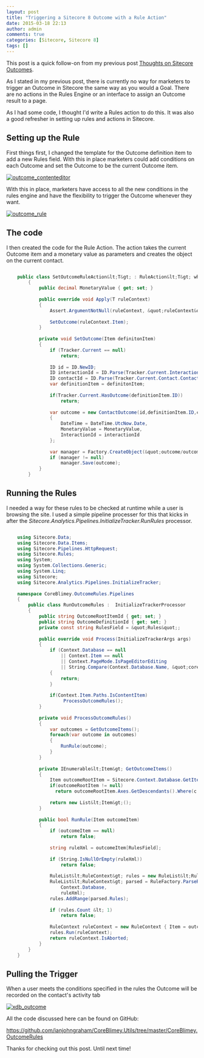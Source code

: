 ```yaml
---
layout: post
title: "Triggering a Sitecore 8 Outcome with a Rule Action"
date: 2015-03-18 22:13
author: admin
comments: true
categories: [Sitecore, Sitecore 8]
tags: []
---
```

<span class="dropcap">T</span>his post is a quick follow-on from my previous post <a href="http://coreblimey.azurewebsites.net/sitecore-8-outcomes/" title="Thoughts on Sitecore 8 Outcomes" target="_new">Thoughts on Sitecore Outcomes</a>.

As I stated in my previous post, there is currently no way for marketers to trigger an Outcome in Sitecore the same way as you would a Goal. There are no actions in the Rules Engine or an interface to assign an Outcome result to a page.

As I had some code, I thought I'd write a Rules action to do this. It was also a good refresher in setting up rules and actions in Sitecore.
<!--more-->



## Setting up the Rule


First things first, I changed the template for the Outcome definition item to add a new Rules field. With this in place marketers could add conditions on each Outcome and set the Outcome to be the current Outcome item.

<a href="http://coreblimey.azurewebsites.net/wp-content/uploads/2015/03/outcome_contenteditor.jpg">![outcome_contenteditor](http://coreblimey.azurewebsites.net/wp-content/uploads/2015/03/outcome_contenteditor.jpg)</a>

With this in place, marketers have access to all the new conditions in the rules engine and have the flexibility to trigger the Outcome whenever they want.

<a href="http://coreblimey.azurewebsites.net/wp-content/uploads/2015/03/outcome_rule.jpg">![outcome_rule](http://coreblimey.azurewebsites.net/wp-content/uploads/2015/03/outcome_rule.jpg)</a>



## The code


I then created the code for the Rule Action. The action takes the current Outcome item and a monetary value as parameters and creates the object on the current contact.

``` csharp

    public class SetOutcomeRuleAction&lt;T&gt; : RuleAction&lt;T&gt; where T : RuleContext
        {
            public decimal MonetaryValue { get; set; }
    
            public override void Apply(T ruleContext)
            {
                Assert.ArgumentNotNull(ruleContext, &quot;ruleContext&quot;);
    
                SetOutcome(ruleContext.Item);
            }
    
            private void SetOutcome(Item definitonItem)
            {
                if (Tracker.Current == null)
                    return;
    
                ID id = ID.NewID;
                ID interactionId = ID.Parse(Tracker.Current.Interaction.InteractionId);
                ID contactId = ID.Parse(Tracker.Current.Contact.ContactId);
                var definitionItem = definitonItem;
    
                if(Tracker.Current.HasOutcome(definitionItem.ID))
                    return;
    
                var outcome = new ContactOutcome(id,definitionItem.ID,contactId)
                {
                    DateTime = DateTime.UtcNow.Date,
                    MonetaryValue = MonetaryValue,
                    InteractionId = interactionId
                };
    
                var manager = Factory.CreateObject(&quot;outcome/outcomeManager&quot;, true) as OutcomeManager;
                if (manager != null) 
                    manager.Save(outcome);
            }
        }
```
    
    
## Running the Rules
    
    
 I needed a way for these rules to be checked at runtime while a user is browsing the site. I used a simple pipeline processer for this that kicks in after the *Sitecore.Analytics.Pipelines.InitializeTracker.RunRules* processor.
    
``` csharp

    using Sitecore.Data;
    using Sitecore.Data.Items;
    using Sitecore.Pipelines.HttpRequest;
    using Sitecore.Rules;
    using System;
    using System.Collections.Generic;
    using System.Linq;
    using Sitecore;
    using Sitecore.Analytics.Pipelines.InitializeTracker;
    
    namespace CoreBlimey.OutcomeRules.Pipelines
    {
        public class RunOutcomeRules :  InitializeTrackerProcessor
        {
            public string OutcomeRootItemId { get; set; }
            public string OutcomeDefinitionId { get; set; }
            private const string RulesField = &quot;Rules&quot;;
    
            public override void Process(InitializeTrackerArgs args)
            {
                if (Context.Database == null
                    || Context.Item == null
                    || Context.PageMode.IsPageEditorEditing
                    || String.Compare(Context.Database.Name, &quot;core&quot;, StringComparison.OrdinalIgnoreCase) == 0)
                {
                    return;
                }
    
                if(Context.Item.Paths.IsContentItem)
                     ProcessOutcomeRules();
            }
    
            private void ProcessOutcomeRules()
            {
                var outcomes = GetOutcomeItems();
                foreach(var outcome in outcomes)
                {
                    RunRule(outcome);
                }
            }
    
            private IEnumerable&lt;Item&gt; GetOutcomeItems()
            {
                Item outcomeRootItem = Sitecore.Context.Database.GetItem(ID.Parse(OutcomeRootItemId));
                if(outcomeRootItem != null)
                  return outcomeRootItem.Axes.GetDescendants().Where(c =&gt; c.TemplateID.Equals(ID.Parse(OutcomeDefinitionId)) &amp;&amp; !string.IsNullOrEmpty(c[RulesField])).ToList();
    
                return new List&lt;Item&gt;();
            }
    
            public bool RunRule(Item outcomeItem)
            {
                if (outcomeItem == null)
                    return false;
    
                string ruleXml = outcomeItem[RulesField];
    
                if (String.IsNullOrEmpty(ruleXml))
                    return false;
    
                RuleList&lt;RuleContext&gt; rules = new RuleList&lt;RuleContext&gt; { Name = outcomeItem.Paths.Path };
                RuleList&lt;RuleContext&gt; parsed = RuleFactory.ParseRules&lt;RuleContext&gt;(
                    Context.Database,
                    ruleXml);
                rules.AddRange(parsed.Rules);
    
                if (rules.Count &lt; 1)
                    return false;
    
                RuleContext ruleContext = new RuleContext { Item = outcomeItem };
                rules.Run(ruleContext);
                return ruleContext.IsAborted;
            }  
        }
    }

```

## Pulling the Trigger



When a user meets the conditions specified in the rules the Outcome will be recorded on the contact's activity tab

<a href="http://coreblimey.azurewebsites.net/wp-content/uploads/2015/03/xdb_outcome.jpg">![xdb_outcome](http://coreblimey.azurewebsites.net/wp-content/uploads/2015/03/xdb_outcome.jpg)</a>

All the code discussed here can be found on GitHub:

<a href="https://github.com/ianjohngraham/CoreBlimey.Utils/tree/master/CoreBlimey.OutcomeRules" target="_blank">https://github.com/ianjohngraham/CoreBlimey.Utils/tree/master/CoreBlimey.OutcomeRules</a>

Thanks for checking out this post. Until next time!


